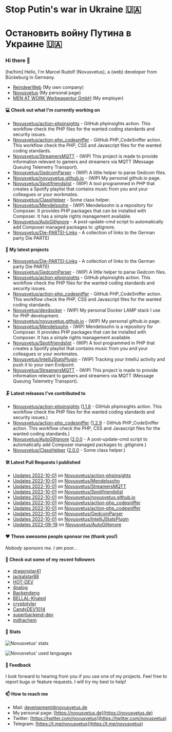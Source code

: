 # Stop Putin's war in Ukraine 🇺🇦
# Остановить войну Путина в Украине 🇺🇦

### Hi there 👋

[he/him]
Hello, I'm Marcel Rudolf (Novusvetus), a (web) developer from Bückeburg in Germany.

* [ReindeerWeb](https://reindeer-web.de) (My own company)
* [Novusvetus](https://novusvetus.de) (My personal page)
* [MEN AT WORK Werbeagentur GmbH](https://www.men-at-work.de/) (My employer)

#### 💻 Check out what I'm currently working on

- [Novusvetus/action-phpinsights](https://github.com/Novusvetus/action-phpinsights) - GitHub phpinsights action. This workflow check the PHP files for the wanted coding standards and security issues.
- [Novusvetus/action-php_codesniffer](https://github.com/Novusvetus/action-php_codesniffer) - GitHub PHP_CodeSniffer action. This workflow check the PHP, CSS and Javascript files for the wanted coding standards.
- [Novusvetus/StreamersMQTT](https://github.com/Novusvetus/StreamersMQTT) - (WIP) This project is made to provide information relevant to gamers and streamers via MQTT (Message Queuing Telemetry Transport).
- [Novusvetus/GedcomParser](https://github.com/Novusvetus/GedcomParser) - (WIP) A little helper to parse Gedcom files.
- [Novusvetus/novusvetus.github.io](https://github.com/Novusvetus/novusvetus.github.io) - (WIP) My personal github.io page.
- [Novusvetus/Spotifriendslist](https://github.com/Novusvetus/Spotifriendslist) - (WIP) A tool programmed in PHP that creates a Spotify playlist that contains music from you and your colleagues or your workmates.
- [Novusvetus/ClassHelper](https://github.com/Novusvetus/ClassHelper) - Some class helper.
- [Novusvetus/Mendelssohn](https://github.com/Novusvetus/Mendelssohn) - (WIP) Mendelssohn is a repository for Composer. It provides PHP packages that can be installed with Composer. It has a simple rights management available.
- [Novusvetus/AutoGitIgnore](https://github.com/Novusvetus/AutoGitIgnore) - A post-update-cmd script to automatically add Composer managed packages to .gitignore.
- [Novusvetus/Die-PARTEI-Links](https://github.com/Novusvetus/Die-PARTEI-Links) - A collection of links to the German party Die PARTEI

#### 🐣 My latest projects

- [Novusvetus/Die-PARTEI-Links](https://github.com/Novusvetus/Die-PARTEI-Links) - A collection of links to the German party Die PARTEI
- [Novusvetus/GedcomParser](https://github.com/Novusvetus/GedcomParser) - (WIP) A little helper to parse Gedcom files.
- [Novusvetus/action-phpinsights](https://github.com/Novusvetus/action-phpinsights) - GitHub phpinsights action. This workflow check the PHP files for the wanted coding standards and security issues.
- [Novusvetus/action-php_codesniffer](https://github.com/Novusvetus/action-php_codesniffer) - GitHub PHP_CodeSniffer action. This workflow check the PHP, CSS and Javascript files for the wanted coding standards.
- [Novusvetus/devdocker](https://github.com/Novusvetus/devdocker) - (WIP) My personal Docker LAMP stack I use for PHP development.
- [Novusvetus/novusvetus.github.io](https://github.com/Novusvetus/novusvetus.github.io) - (WIP) My personal github.io page.
- [Novusvetus/Mendelssohn](https://github.com/Novusvetus/Mendelssohn) - (WIP) Mendelssohn is a repository for Composer. It provides PHP packages that can be installed with Composer. It has a simple rights management available.
- [Novusvetus/Spotifriendslist](https://github.com/Novusvetus/Spotifriendslist) - (WIP) A tool programmed in PHP that creates a Spotify playlist that contains music from you and your colleagues or your workmates.
- [Novusvetus/IntelliJStatsPlugin](https://github.com/Novusvetus/IntelliJStatsPlugin) - (WIP) Tracking your IntelliJ activity and push it to your own Endpoint.
- [Novusvetus/StreamersMQTT](https://github.com/Novusvetus/StreamersMQTT) - (WIP) This project is made to provide information relevant to gamers and streamers via MQTT (Message Queuing Telemetry Transport).

#### 🗜 Latest releases I've contributed to

- [Novusvetus/action-phpinsights](https://github.com/Novusvetus/action-phpinsights) ([1.1.8](https://github.com/Novusvetus/action-phpinsights/releases/tag/1.1.8) - GitHub phpinsights action. This workflow check the PHP files for the wanted coding standards and security issues.)
- [Novusvetus/action-php_codesniffer](https://github.com/Novusvetus/action-php_codesniffer) ([1.2.9](https://github.com/Novusvetus/action-php_codesniffer/releases/tag/1.2.9) - GitHub PHP_CodeSniffer action. This workflow check the PHP, CSS and Javascript files for the wanted coding standards.)
- [Novusvetus/AutoGitIgnore](https://github.com/Novusvetus/AutoGitIgnore) ([2.0.0](https://github.com/Novusvetus/AutoGitIgnore/releases/tag/2.0.0) - A post-update-cmd script to automatically add Composer managed packages to .gitignore.)
- [Novusvetus/ClassHelper](https://github.com/Novusvetus/ClassHelper) ([2.0.0](https://github.com/Novusvetus/ClassHelper/releases/tag/2.0.0) - Some class helper.)

#### 🛠 Latest Pull Requests I published

- [Updates 2022-10-01](https://github.com/Novusvetus/action-phpinsights/pull/308) on [Novusvetus/action-phpinsights](https://github.com/Novusvetus/action-phpinsights)
- [Updates 2022-10-01](https://github.com/Novusvetus/Mendelssohn/pull/7) on [Novusvetus/Mendelssohn](https://github.com/Novusvetus/Mendelssohn)
- [Updates 2022-10-01](https://github.com/Novusvetus/StreamersMQTT/pull/4) on [Novusvetus/StreamersMQTT](https://github.com/Novusvetus/StreamersMQTT)
- [Updates 2022-10-01](https://github.com/Novusvetus/Spotifriendslist/pull/3) on [Novusvetus/Spotifriendslist](https://github.com/Novusvetus/Spotifriendslist)
- [Updates 2022-10-01](https://github.com/Novusvetus/novusvetus.github.io/pull/3) on [Novusvetus/novusvetus.github.io](https://github.com/Novusvetus/novusvetus.github.io)
- [Updates 2022-10-01](https://github.com/Novusvetus/action-php_codesniffer/pull/364) on [Novusvetus/action-php_codesniffer](https://github.com/Novusvetus/action-php_codesniffer)
- [Updates 2022-10-01](https://github.com/Novusvetus/action-php_codesniffer/pull/363) on [Novusvetus/action-php_codesniffer](https://github.com/Novusvetus/action-php_codesniffer)
- [Updates 2022-10-01](https://github.com/Novusvetus/GedcomParser/pull/21) on [Novusvetus/GedcomParser](https://github.com/Novusvetus/GedcomParser)
- [Updates 2022-10-01](https://github.com/Novusvetus/IntelliJStatsPlugin/pull/2) on [Novusvetus/IntelliJStatsPlugin](https://github.com/Novusvetus/IntelliJStatsPlugin)
- [Updates 2022-09-19](https://github.com/Novusvetus/AutoGitIgnore/pull/24) on [Novusvetus/AutoGitIgnore](https://github.com/Novusvetus/AutoGitIgnore)

#### ❤️ These awesome people sponsor me (thank you!)

_Nobody sponsors me. I am poor..._

#### 👯 Check out some of my recent followers

- [dragonstar41](https://github.com/dragonstar41)
- [jackalstar88](https://github.com/jackalstar88)
- [HOT-DEV](https://github.com/HOT-DEV)
- [4nalog](https://github.com/4nalog)
- [Backendeng](https://github.com/Backendeng)
- [BELLAL-Khaled](https://github.com/BELLAL-Khaled)
- [cryptotyler](https://github.com/cryptotyler)
- [CandyDEV1014](https://github.com/CandyDEV1014)
- [superbackend-dev](https://github.com/superbackend-dev)
- [mdhachem](https://github.com/mdhachem)

#### 🎢 Stats

![Novusvetus' stats](https://github-readme-stats.vercel.app/api?username=novusvetus&show_icons=true&count_private=true)

![Novusvetus' used languages](https://github-readme-stats.vercel.app/api/top-langs?username=novusvetus&layout=compact)

#### 💬 Feedback
I look forward to hearing from you if you use one of my projects. Feel free to report bugs or feature requests.
I will try my best to help!

#### 📫 How to reach me

- Mail: [development@novusvetus.de](mailto:development@novusvetus.de)
- My personal page: [https://novusvetus.de](https://novusvetus.de)
- Twitter: [https://twitter.com/novusvetus](https://twitter.com/novusvetus)
- Telegram: [https://t.me/novusvetus](https://t.me/novusvetus)
